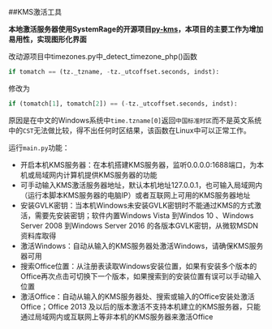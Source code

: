 ##KMS激活工具

**本地激活服务器使用SystemRage的开源项目[py-kms](https://github.com/SystemRage/py-kms)，本项目的主要工作为增加易用性，实现图形化界面**


改动源项目中timezones.py中_detect_timezone_php()函数
```Python
if tomatch == (tz._tzname, -tz._utcoffset.seconds, indst):
```
修改为
```Python
if (tomatch[1], tomatch[2]) == (-tz._utcoffset.seconds, indst):
```
原因是在中文的Windows系统中`time.tzname[0]`返回`中国标准时区`而不是英文系统中的`CST`无法做比较，得不出任何时区结果，该函数在Linux中可以正常工作。



运行`main.py`功能：
- 开启本机KMS服务器：在本机搭建KMS服务器，监听0.0.0.0:1688端口，为本机或局域网内计算机提供KMS服务器的功能
- 可手动输入KMS激活服务器地址，默认本机地址127.0.0.1，也可输入局域网内（运行本脚本KMS服务器的电脑IP）或者互联网上可用的KMS服务器地址
- 安装GVLK密钥：当本机Windows未安装GVLK密钥时不能通过KMS的方式激活，需要先安装密钥；软件内置Windows Vista 到Windos 10 、Windows Server 2008 到Windows Server 2016 的各版本GVLK密钥，从微软MSDN资料库取得
- 激活Windows：自动从输入的KMS服务器处激活Windows，请确保KMS服务器可用
- 搜索Office位置：从注册表读取Windows安装位置，如果有安装多个版本的Office再次点击可切换下一个版本，如果搜索到的安装位置有误可以手动输入位置
- 激活Office：自动从输入的KMS服务器处、搜索或输入的Office安装处激活Office；Office 2013 及以后的版本激活不支持本机建立的KMS服务器，只能通过局域网内或互联网上等非本机的KMS服务器来激活Office